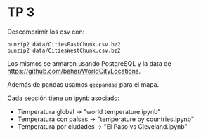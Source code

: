 TP 3
====

Descomprimir los csv con:

```
bunzip2 data/CitiesEastChunk.csv.bz2
bunzip2 data/CitiesWestChunk.csv.bz2
```

Los mismos se armaron usando PostgreSQL y
la data de https://github.com/bahar/WorldCityLocations.

Además de pandas usamos `geopandas` para el mapa.

Cada sección tiene un ipynb asociado:

* Temperatura global -> "world temperature.ipynb"
* Temperatura con países -> "temperature by countries.ipynb"
* Temperatura por ciudades -> "El Paso vs Cleveland.ipynb"
